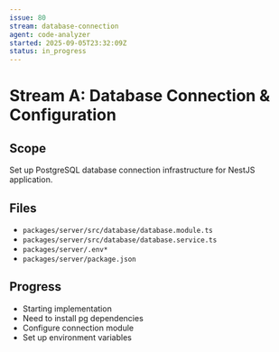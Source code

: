 ```yaml
---
issue: 80
stream: database-connection
agent: code-analyzer
started: 2025-09-05T23:32:09Z
status: in_progress
---
```


# Stream A: Database Connection & Configuration

## Scope

Set up PostgreSQL database connection infrastructure for NestJS application.

## Files

- `packages/server/src/database/database.module.ts`
- `packages/server/src/database/database.service.ts`
- `packages/server/.env*`
- `packages/server/package.json`

## Progress

- Starting implementation
- Need to install pg dependencies
- Configure connection module
- Set up environment variables
